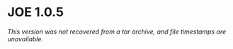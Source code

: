 # JOE 1.0.5
*This version was not recovered from a tar archive, and file timestamps are
unavailable.*
